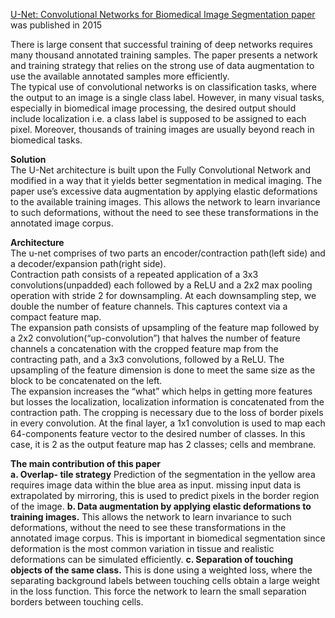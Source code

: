 [U-Net: Convolutional Networks for Biomedical Image Segmentation paper](https://arxiv.org/abs/1505.04597) was published in 2015  

There is large consent that successful training of deep networks requires many thousand annotated training samples. The paper presents a network and training strategy that relies on the strong use of data augmentation to use the available annotated samples more efficiently.  
The typical use of convolutional networks is on classification tasks, where the output to an image is a single class label. However, in many visual tasks, especially in biomedical image processing, the desired output should include localization i.e. a class label is supposed to be assigned to each pixel. Moreover, thousands of training images are usually beyond reach in biomedical tasks.

**Solution**  
The U-Net architecture is built upon the Fully Convolutional Network and modified in a way that it yields better segmentation in medical imaging. The paper use’s excessive data augmentation by applying elastic deformations to the available training images. This allows the network to learn invariance to such deformations, without the need to see these transformations in the annotated image corpus.  

**Architecture**  
The u-net comprises of two parts an encoder/contraction path(left side) and a decoder/expansion path(right side).  
Contraction path consists of a repeated application of a 3x3 convolutions(unpadded) each followed by a ReLU and a 2x2 max pooling operation with stride 2 for downsampling. At each downsampling step, we double the number of feature channels. This captures context via a compact feature map.  
The expansion path consists of upsampling of the feature map followed by a 2x2 convolution(“up-convolution”) that halves the number of feature channels a concatenation with the cropped feature map from the contracting path, and a 3x3 convolutions, followed by a ReLU. The upsampling of the feature dimension is done to meet the same size as the block to be concatenated on the left.  
The expansion increases the “what” which helps in getting more features but losses the localization, localization information is concatenated from the contraction path.
The cropping is necessary due to the loss of border pixels in every convolution. At the final layer, a 1x1 convolution is used to map each 64-components feature vector to the desired number of classes. In this case, it is 2 as the output feature map has 2 classes; cells and membrane.  

**The main contribution of this paper**  
**a. Overlap- tile strategy** 
Prediction of the segmentation in the yellow area requires image data within the blue area as input. missing input data is extrapolated by mirroring, this is used to predict pixels in the border region of the image.
**b. Data augmentation by applying elastic deformations to training images.** 
This allows the network to learn invariance to such deformations, without the need to see these transformations in the annotated image corpus. This is important in biomedical segmentation since deformation is the most common variation in tissue and realistic deformations can be simulated efficiently.
**c. Separation of touching objects of the same class.**
This is done using a weighted loss, where the separating background labels between touching cells obtain a large weight in the loss function. This force the network to learn the small separation borders between touching cells.

